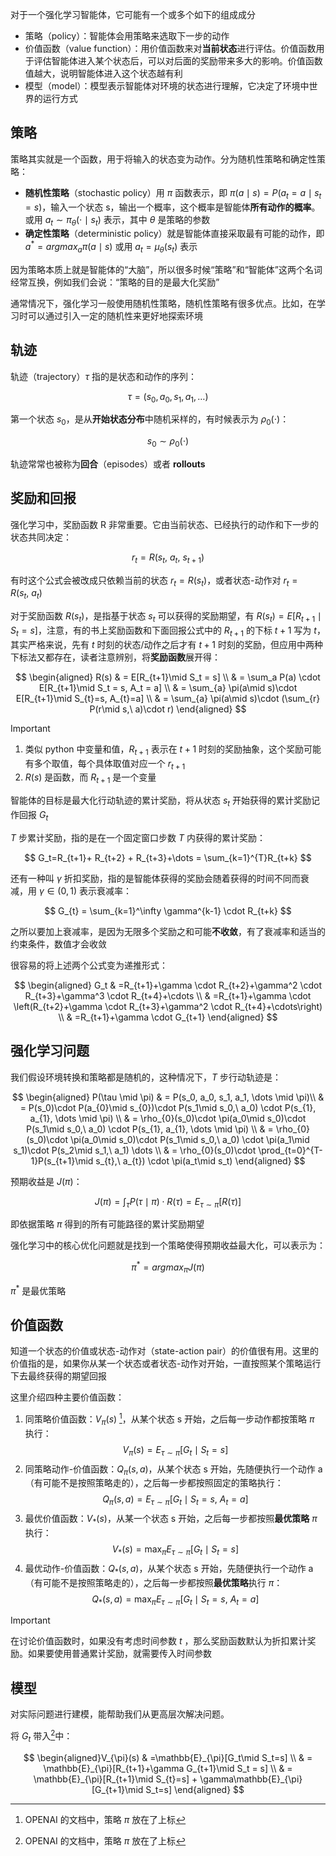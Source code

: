 对于一个强化学习智能体，它可能有一个或多个如下的组成成分

- 策略（policy）：智能体会用策略来选取下一步的动作
- 价值函数（value function）：用价值函数来对**当前状态**进行评估。价值函数用于评估智能体进入某个状态后，可以对后面的奖励带来多大的影响。价值函数值越大，说明智能体进入这个状态越有利
- 模型（model）：模型表示智能体对环境的状态进行理解，它决定了环境中世界的运行方式

## 策略

策略其实就是一个函数，用于将输入的状态变为动作。分为随机性策略和确定性策略：

- **随机性策略**（stochastic policy）用 $\pi$ 函数表示，即 $\pi(a\mid s)=P(a_t=a\mid s_t=s)$，输入一个状态 s，输出一个概率，这个概率是智能体**所有动作的概率**。或用 $a_t \sim \pi_{\theta}(\cdot\mid s_t)$ 表示，其中 $\theta$ 是策略的参数
- **确定性策略**（deterministic policy）就是智能体直接采取最有可能的动作，即 $a^* = argmax_a\pi(a\mid s)$ 或用 $a_t = \mu_{\theta}(s_t)$ 表示

因为策略本质上就是智能体的“大脑”，所以很多时候“策略”和“智能体”这两个名词经常互换，例如我们会说：“策略的目的是最大化奖励”

通常情况下，强化学习一般使用随机性策略，随机性策略有很多优点。比如，在学习时可以通过引入一定的随机性来更好地探索环境

## 轨迹

轨迹（trajectory）$\tau$ 指的是状态和动作的序列：

$$
\tau = (s_0, a_0, s_1, a_1, \dots)
$$

第一个状态 $s_0$，是从**开始状态分布**中随机采样的，有时候表示为 $\rho_{0}(\cdot)$：

$$
s_{0} \sim \rho_{0}(\cdot)
$$

轨迹常常也被称为**回合**（episodes）或者 **rollouts**

## 奖励和回报

强化学习中，奖励函数 R 非常重要。它由当前状态、已经执行的动作和下一步的状态共同决定：

$$
r_{t} = R(s_{t},\ a_{t},\ s_{t+1})
$$

有时这个公式会被改成只依赖当前的状态 $r_{t} = R(s_{t})$，或者状态-动作对 $r_{t} = R(s_{t},\ a_{t})$

对于奖励函数 $R(s_{t})$，是指基于状态 $s_{t}$ 可以获得的奖励期望，有 $R(s_{t})=E[R_{t+1}\mid S_{t}=s]$，注意，有的书上奖励函数和下面回报公式中的 $R_{t+1}$ 的下标 $t+1$ 写为 $t$，其实严格来说，先有 $t$ 时刻的状态/动作之后才有 $t+1$ 时刻的奖励，但应用中两种下标法又都存在，读者注意辨别，将**奖励函数**展开得：

$$
\begin{aligned}
R(s) & = E[R_{t+1}\mid S_t = s] \\
& = \sum_a P(a) \cdot E[R_{t+1}\mid S_t = s, A_t = a] \\
& = \sum_{a} \pi(a\mid s)\cdot E[R_{t+1}\mid S_{t}=s, A_{t}=a] \\
& = \sum_{a} \pi(a\mid s)\cdot (\sum_{r} P(r\mid s,\ a)\cdot r)
\end{aligned}
$$

> [!important]
> 1. 类似 python 中变量和值，$R_{t+1}$ 表示在 $t+1$ 时刻的奖励抽象，这个奖励可能有多个取值，每个具体取值对应一个 $r_{t+1}$ 
> 2. $R(s)$ 是函数，而 $R_{t+1}$ 是一个变量

智能体的目标是最大化行动轨迹的累计奖励，将从状态 $s_{t}$ 开始获得的累计奖励记作回报 $G_{t}$

$T$ 步累计奖励，指的是在一个固定窗口步数 $T$ 内获得的累计奖励：

$$
G_t=R_{t+1}+ R_{t+2} + R_{t+3}+\dots = \sum_{k=1}^{T}R_{t+k}
$$

还有一种叫 $\gamma$ 折扣奖励，指的是智能体获得的奖励会随着获得的时间不同而衰减，用 $\gamma \in(0,1)$ 表示衰减率：

$$
G_{t} = \sum_{k=1}^\infty \gamma^{k-1} \cdot R_{t+k}
$$

之所以要加上衰减率，是因为无限多个奖励之和可能**不收敛**，有了衰减率和适当的约束条件，数值才会收敛

很容易的将上述两个公式变为递推形式：

$$
\begin{aligned}
G_t & =R_{t+1}+\gamma \cdot R_{t+2}+\gamma^2 \cdot R_{t+3}+\gamma^3 \cdot R_{t+4}+\cdots \\
& =R_{t+1}+\gamma \cdot \left(R_{t+2}+\gamma \cdot R_{t+3}+\gamma^2 \cdot R_{t+4}+\cdots\right) \\
& =R_{t+1}+\gamma \cdot G_{t+1}
\end{aligned}
$$

## 强化学习问题

我们假设环境转换和策略都是随机的，这种情况下，$T$ 步行动轨迹是：

$$
\begin{aligned}
P(\tau \mid \pi) & = P(s_0, a_0, s_1, a_1, \dots \mid \pi)\\
& = P(s_0)\cdot P(a_{0}\mid s_{0})\cdot P(s_1\mid s_0,\ a_0) \cdot P(s_{1}, a_{1}, \dots \mid \pi) \\
& = \rho_{0}(s_0)\cdot \pi(a_0\mid s_0)\cdot P(s_1\mid s_0,\ a_0) \cdot P(s_{1}, a_{1}, \dots \mid \pi) \\
& = \rho_{0}(s_0)\cdot \pi(a_0\mid s_0)\cdot P(s_1\mid s_0,\ a_0) \cdot \pi(a_1\mid s_1)\cdot P(s_2\mid s_1,\ a_1) \dots \\
& = \rho_{0}(s_0)\cdot \prod_{t=0}^{T-1}P(s_{t+1}\mid s_{t},\ a_{t}) \cdot \pi(a_t\mid s_t)
\end{aligned}
$$

预期收益是 $J(\pi)$：

$$
J(\pi) = \int_{\tau} P(\tau \mid \pi)\cdot R(\tau) = E_{\tau\sim \pi}[R(\tau)]
$$

即依据策略 $\pi$ 得到的所有可能路径的累计奖励期望

强化学习中的核心优化问题就是找到一个策略使得预期收益最大化，可以表示为：

$$
\pi^* = argmax_{\pi}J(\pi)
$$

$\pi^*$ 是最优策略

## 价值函数

知道一个状态的价值或状态-动作对（state-action pair）的价值很有用。这里的价值指的是，如果你从某一个状态或者状态-动作对开始，一直按照某个策略运行下去最终获得的期望回报

这里介绍四种主要价值函数：

1. 同策略价值函数：$V_{\pi}(s)$ [^1]，从某个状态 s 开始，之后每一步动作都按策略 $\pi$ 执行：
$$
V_{\pi}(s) = E_{\tau\sim \pi}[G_{t}\mid S_t=s]
$$
2. 同策略动作-价值函数：$Q_{\pi}(s,a)$，从某个状态 s 开始，先随便执行一个动作 a（有可能不是按照策略走的），之后每一步都按照固定的策略执行：
$$
Q_{\pi}(s,a) = E_{\tau \sim \pi}[G_{t}\mid S_{t} = s,\ A_{t}=a]
$$
3. 最优价值函数：$V_{*}(s)$，从某一个状态 s 开始，之后每一步都按照**最优策略** $\pi$ 执行：
$$
V_{*}(s) = \max_{\pi} E_{\tau \sim \pi}[G_{t}\mid S_{t}=s]
$$
4. 最优动作-价值函数：$Q_{*}(s,a)$，从某个状态 s 开始，先随便执行一个动作 a（有可能不是按照策略走的），之后每一步都按照**最优策略**执行 $\pi$：
$$
Q_{*}(s,a) = \max_{\pi}E_{\tau\sim \pi}[G_{t}\mid S_{t}=s, \ A_{t}=a]
$$

> [!important]
> 在讨论价值函数时，如果没有考虑时间参数 $t$ ，那么奖励函数默认为折扣累计奖励。如果要使用普通累计奖励，就需要传入时间参数

## 模型

对实际问题进行建模，能帮助我们从更高层次解决问题。



将 $G_{t}$ 带入[^1]中：

$$
\begin{aligned}V_{\pi}(s) & =\mathbb{E}_{\pi}[G_t\mid S_t=s] \\ 
& = \mathbb{E}_{\pi}[R_{t+1}+\gamma G_{t+1}\mid S_t = s] \\
& = \mathbb{E}_{\pi}[R_{t+1}\mid S_{t}=s] + \gamma\mathbb{E}_{\pi}[G_{t+1}\mid S_t=s]
\end{aligned}
$$


[^1]:OPENAI 的文档中，策略 $\pi$ 放在了上标
